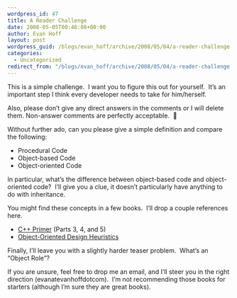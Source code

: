 ```yaml
---
wordpress_id: 47
title: A Reader Challenge
date: 2008-05-05T00:46:08+00:00
author: Evan Hoff
layout: post
wordpress_guid: /blogs/evan_hoff/archive/2008/05/04/a-reader-challenge.aspx
categories:
  - Uncategorized
redirect_from: "/blogs/evan_hoff/archive/2008/05/04/a-reader-challenge.aspx/"
---
```

This is a simple challenge.&nbsp; I want you to figure this out for yourself.&nbsp; It&#8217;s an important step I think every developer needs to take for him/herself.

Also, please don&#8217;t give any direct answers in the comments&nbsp;or I will delete them. Non-answer comments are perfectly acceptable.&nbsp; 🙂

Without further ado, can you please give a simple definition and compare the following:

  * Procedural Code
  * Object-based Code
  * Object-oriented Code

In particular, what&#8217;s the difference between object-based code and object-oriented code?&nbsp; I&#8217;ll give you a clue, it doesn&#8217;t particularly have anything to do with inheritance.

You might find these concepts in a few books.&nbsp; I&#8217;ll drop a couple references here.

  * <a href="http://www.amazon.com/C%2B%2B-Primer-4th-Stanley-Lippman/dp/0201721481/" target="_blank">C++ Primer</a> (Parts 3, 4, and 5)
  * <a href="http://www.amazon.com/Object-Oriented-Design-Heuristics-Arthur-Riel/dp/020163385X" target="_blank">Object-Oriented Design Heuristics</a>

Finally, I&#8217;ll leave you with a slightly harder teaser problem.&nbsp; What&#8217;s an &#8220;Object Role&#8221;?

If you are unsure, feel free to drop me an email, and I&#8217;ll steer you in the right direction (evanatevanhoffdotcom).&nbsp; I&#8217;m not recommending those books for starters (although I&#8217;m sure they are great books).